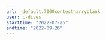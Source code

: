 ```yaml
---
url: _default:7000contestharryblank
user: c-dives
starttime: "2022-07-26"
endtime: "2022-09-26"
---
```

<reserve />